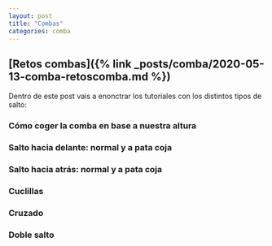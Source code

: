 ```yaml
---
layout: post
title: "Combas"
categories: comba
---
```


## [Retos combas]({% link _posts/comba/2020-05-13-comba-retoscomba.md %})

Dentro de este post vais a enonctrar los tutoriales con los distintos tipos de salto:

### Cómo coger la comba en base a nuestra altura

### Salto hacia delante: normal y a pata coja

### Salto hacia atrás: normal y a pata coja

### Cuclillas

### Cruzado

### Doble salto

